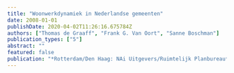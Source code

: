 ```yaml
---
title: "Woonwerkdynamiek in Nederlandse gemeenten"
date: 2008-01-01
publishDate: 2020-04-02T11:26:16.675784Z
authors: ["Thomas de Graaff", "Frank G. Van Oort", "Sanne Boschman"]
publication_types: ["5"]
abstract: ""
featured: false
publication: "*Rotterdam/Den Haag: NAi Uitgevers/Ruimtelijk Planbureau*"
---
```


